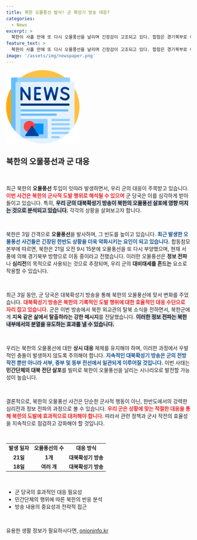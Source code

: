 ```yaml
---
title: 북한 오물풍선 발사! 군 확성기 방송 대응?
categories:
  - News
excerpt: >
  북한이 사흘 만에 또 다시 오물풍선을 날리며 긴장감이 고조되고 있다. 합참은 경기북부로 이동 중이라며 대북확성기 방송을 통한 효과적 대응을 예고, 우발 충돌 우려도 커지고 있다. 클릭해 상황을 파악해보세요!
feature_text: >
  북한이 사흘 만에 또 다시 오물풍선을 날리며 긴장감이 고조되고 있다. 합참은 경기북부로 이동 중이라며 대북확성기 방송을 통한 효과적 대응을 예고, 우발 충돌 우려도 커지고 있다. 클릭해 상황을 파악해보세요!
image: '/assets/img/newspaper.png'
---
```


<p><img src="/assets/img/newspaper.png" alt="kimp 속보" /></p>

<h2 data-ke-size="size26">북한의 오물풍선과 군 대응</h2>

<p data-ke-size="size16">&nbsp;</p>

<p>최근 북한의 <b>오물풍선</b> 투입이 잇따라 발생하면서, 우리 군의 대응이 주목받고 있습니다. <b><span style="color: #ee2323;">이번 사건은 북한의 군사적 도발 행위로 해석될 수 있으며</span></b> 군 당국은 이를 심각하게 받아들이고 있습니다. 특히, <b><span style="background-color: #21538527;">우리 군의 대북확성기 방송이 북한의 오물풍선 살포에 영향 미치는 것으로 분석되고 있습니다.</span></b> 각각의 상황을 살펴보고자 합니다.</p>

<p data-ke-size="size16">&nbsp;</p>

<p>북한은 3일 간격으로 <b>오물풍선</b>을 발사하며, 그 빈도를 높이고 있습니다. <b><span style="color: #1a5490;">최근 발생한 오물풍선 사건들은 긴장된 한반도 상황을 더욱 악화시키는 요인이 되고 있습니다.</span></b> 합동참모본부에 따르면, 북한은 21일 오전 9시 15분에 오물풍선을 또 다시 부양했으며, 현재 서풍에 의해 경기북부 방향으로 이동 중이라고 전했습니다. 이러한 오물풍선은 <b>정보 전파</b>나 <b>심리전</b>의 목적으로 사용되는 것으로 추정되며, 우리 군의 <b>대비태세를 흔드는</b> 요소로 작용할 수 있습니다.</p>

<p data-ke-size="size16">&nbsp;</p>

<p>최근 3일 동안, 군 당국은 대북확성기 방송을 통해 북한의 오물풍선에 맞서 변화를 주었습니다. <b><span style="color: #ee2323;">대북확성기 방송은 북한의 기록적인 도발 행위에 대한 효율적인 대응 수단으로 자리 잡고 있습니다.</span></b> 군은 이번 방송에서 북한 외교관의 탈북 소식을 전하면서, 북한군에게 <b>지옥 같은 삶에서 탈출하라는 강한 메시지</b>를 전달했습니다. <b><span style="background-color: #21538527;">이러한 정보 전파는 북한 내부에서의 분열을 유도하는 효과를 낼 수 있습니다.</span></b></p>

<p data-ke-size="size16">&nbsp;</p>

<p>우리는 북한의 오물풍선에 대한 <b>상시 대응</b> 체제를 유지해야 하며, 이러한 과정에서 우발적인 충돌이 발생하지 않도록 주의해야 합니다. <b><span style="color: #1a5490;">지속적인 대북확성기 방송은 군의 전방 작전 뿐만 아니라 서부, 중부 및 동부 전선에서 일관되게 이루어질 것입니다.</span></b> 이번 사태는 <b>민간단체의 대북 전단 살포</b>를 빌미로 북한이 오물풍선을 날리는 시나리오로 발전할 가능성이 높습니다.</p>

<p data-ke-size="size16">&nbsp;</p>

<p>결론적으로, 북한의 오물풍선 사건은 단순한 군사적 행동이 아닌, 한반도에서의 강력한 심리전과 정보 전파의 과정으로 볼 수 있습니다. <b><span style="color: #ee2323;">우리 군은 상황에 맞는 적절한 대응을 통해 북한의 도발에 효과적으로 대처해야 합니다.</span></b> 따라서 관련 정책과 군사 작전의 효율성을 지속적으로 점검하고 강화해야 할 것입니다.</p>

<p data-ke-size="size16">&nbsp;</p>

<table style="width:100%">
    <tr>
        <td style="text-align: center; height: 17px;"><b>발생 일자</b></td>
        <td style="text-align: center; height: 17px;"><b>오물풍선의 수</b></td>
        <td style="text-align: center; height: 17px;"><b>대응 방식</b></td>
    </tr>
    <tr>
        <td style="text-align: center; height: 17px;"><b>21일</b></td>
        <td style="text-align: center; height: 17px;"><b>1개</b></td>
        <td style="text-align: center; height: 17px;"><b>대북확성기 방송</b></td>
    </tr>
    <tr>
        <td style="text-align: center; height: 17px;"><b>18일</b></td>
        <td style="text-align: center; height: 17px;"><b>여러 개</b></td>
        <td style="text-align: center; height: 17px;"><b>대북확성기 방송</b></td>
    </tr>
</table>

<p data-ke-size="size16">&nbsp;</p>

<ul>
    <li>군 당국의 효과적인 대응 필요성</li>
    <li>민간단체의 행위에 따른 북한의 반응 분석</li>
    <li>방송 내용의 중요성과 전략적 접근</li>
</ul>

<p data-ke-size="size16">&nbsp;</p>
유용한 생활 정보가 필요하시다면, <a href="https://onioninfo.kr" rel="dofollow">onioninfo.kr</a>


